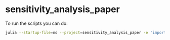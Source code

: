 # sensitivity_analysis_paper

To run the scripts you can do:

```bash
julia --startup-file=no --project=sensitivity_analysis_paper -e 'import Pkg; Pkg.instantiate(); include("sensitivity_analysis_paper/run.jl")'
```
